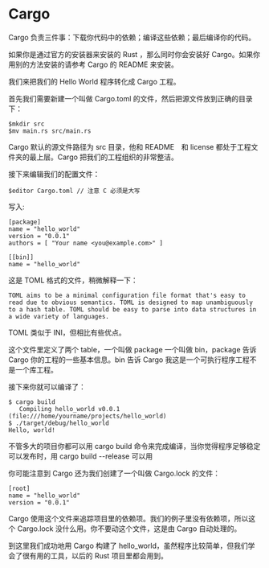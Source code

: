 Cargo
===

Cargo 负责三件事：下载你代码中的依赖；编译这些依赖；最后编译你的代码。

如果你是通过官方的安装器来安装的 Rust ，那么同时你会安装好 Cargo。如果你用别的方法安装的请参考 Cargo 的 README 来安装。

我们来把我们的 Hello World 程序转化成 Cargo 工程。

首先我们需要新建一个叫做 Cargo.toml 的文件，然后把源文件放到正确的目录下：

	$mkdir src
	$mv main.rs src/main.rs

Cargo 默认的源文件路径为 src 目录，他和 README　和 license 都处于工程文件夹的最上层。Cargo 把我们的工程组织的非常整洁。

接下来编辑我们的配置文件：

	$editor Cargo.toml // 注意 C 必须是大写

写入:

	[package]
	name = "hello_world"
	version = "0.0.1"
	authors = [ "Your name <you@example.com>" ]
	
	[[bin]]
	name = "hello_world"

这是 TOML 格式的文件，稍微解释一下：

	TOML aims to be a minimal configuration file format that's easy to read due to obvious semantics. TOML is designed to map unambiguously to a hash table. TOML should be easy to parse into data structures in a wide variety of languages.

TOML 类似于 INI，但相比有些优点。

这个文件里定义了两个 table，一个叫做 package 一个叫做 bin，package 告诉 Cargo 你的工程的一些基本信息。bin 告诉 Cargo 我这是一个可执行程序工程不是一个库工程。

接下来你就可以编译了：

	$ cargo build
	   Compiling hello_world v0.0.1 (file:///home/yourname/projects/hello_world)
	$ ./target/debug/hello_world
	Hello, world!

不管多大的项目你都可以用 cargo build 命令来完成编译，当你觉得程序足够稳定可以发布时，用 cargo build --release 可以用
	
你可能注意到 Cargo 还为我们创建了一个叫做 Cargo.lock 的文件：

	[root]
	name = "hello_world"
	version = "0.0.1"

Cargo 使用这个文件来追踪项目里的依赖项。我们的例子里没有依赖项，所以这个 Cargo.lock 没什么用。你不要动这个文件，这是由 Cargo 自动处理的。

到这里我们成功地用 Cargo 构建了 hello_world，虽然程序比较简单，但我们学会了很有用的工具，以后的 Rust 项目里都会用到。
